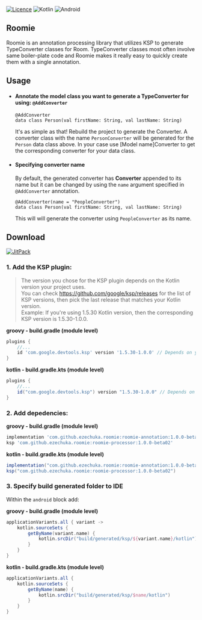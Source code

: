 [![Licence](https://img.shields.io/github/license/Ileriayo/markdown-badges?style=for-the-badge)](./LICENSE)
![Kotlin](https://img.shields.io/badge/kotlin-%230095D5.svg?style=for-the-badge&logo=kotlin&logoColor=white)
![Android](https://img.shields.io/badge/Android-3DDC84?style=for-the-badge&logo=android&logoColor=white)

## Roomie
Roomie is an annotation processing library that utilizes KSP to generate TypeConverter classes for Room. TypeConverter classes most often involve same boiler-plate code and Roomie makes it really easy to quickly create them with a single annotation.

## Usage
* #### Annotate the model class you want to generate a TypeConverter for using: ```@AddConverter```
    ```
    @AddConverter
    data class Person(val firstName: String, val lastName: String)
    ```

    It's as simple as that! 
    Rebuild the project to generate the Converter. A converter class with the name ```PersonConverter``` will be generated for the ```Person``` data class     above.
    In your case use [Model name]Converter to get the corresponding converter for your data class.

* #### Specifying converter name
    By default, the generated converter has **Converter** appended to its name but it can be changed by using the ```name``` argument specified in             ```@AddConverter``` annotation.
    ```
    @AddConverter(name = "PeopleConverter")
    data class Person(val firstName: String, val lastName: String)
    ```
    This will will generate the converter using ```PeopleConverter``` as its name.

## Download
[![JitPack](https://img.shields.io/jitpack/v/github/ezechuka/roomie?color=%2346C018&style=for-the-badge)](https://jitpack.io/#ezechuka/roomie/)

### 1. Add the KSP plugin:
    
> The version you chose for the KSP plugin depends on the Kotlin version your project uses. <br>
You can check https://github.com/google/ksp/releases for the list of KSP versions, then pick the last release that matches your Kotlin version.  
Example: If you're using 1.5.30 Kotlin version, then the corresponding KSP version is 1.5.30-1.0.0.

**groovy - build.gradle (module level)**
```gradle
plugins {
    //...
    id 'com.google.devtools.ksp' version '1.5.30-1.0.0' // Depends on your kotlin version
}
```

**kotlin - build.gradle.kts (module level)**
```gradle
plugins {
    //...
    id("com.google.devtools.ksp") version "1.5.30-1.0.0" // Depends on your kotlin version
}
```
    
### 2. Add depedencies:

**groovy - build.gradle (module level)**
```gradle
implementation 'com.github.ezechuka.roomie:roomie-annotation:1.0.0-beta02'
ksp 'com.github.ezechuka.roomie:roomie-processor:1.0.0-beta02'
```

**kotlin - build.gradle.kts (module level)**
```gradle
implementation("com.github.ezechuka.roomie:roomie-annotation:1.0.0-beta02")
ksp("com.github.ezechuka.roomie:roomie-processor:1.0.0-beta02")
```

### 3. Specify build generated folder to IDE
Within the ```android``` block add:

**groovy - build.gradle (module level)**
```gradle
applicationVariants.all { variant ->
    kotlin.sourceSets {
        getByName(variant.name) {
            kotlin.srcDir("build/generated/ksp/${variant.name}/kotlin")
        }
    }
}
```

**kotlin - build.gradle.kts (module level)**
```gradle
applicationVariants.all {
    kotlin.sourceSets {
        getByName(name) {
            kotlin.srcDir("build/generated/ksp/$name/kotlin")
        }
    }
}
```

